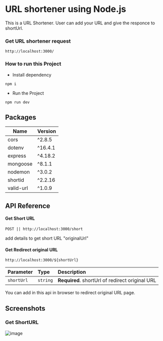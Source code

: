 # URL shortener using Node.js 
This is a URL Shortener. User can add your URL and give the responce to shortUrl.

### Get URL shortener request 
```http://localhost:3000/```

### How to run this Project

- Install dependency

```npm i``` 

- Run the Project

```npm run dev```


## Packages

| Name             | Version                                                                |
| ----------------- | ------------------------------------------------------------------ |
| cors | ^2.8.5 |
| dotenv | ^16.4.1 |
| express | ^4.18.2 |
| mongoose | ^8.1.1 |
| nodemon | ^3.0.2 |
| shortid | ^2.2.16 |
| valid-url | ^1.0.9 |


 
## API Reference

#### Get Short URL

``` POST || http://localhost:3000/short ```

add details to get short URL
"originalUrl"

#### Get Redirect original URL

```http://localhost:3000/${shortUrl} ```

| Parameter | Type     | Description                       |
| :-------- | :------- | :-------------------------------- |
| `shortUrl`| `string` | **Required**. shortUrl of redirect original URL |

You can add in this api in browser to redirect original URL page.


## Screenshots

### Get ShortURL


 ![image](https://res.cloudinary.com/dhntmsget/image/upload/v1706794514/Projects/URL-shortener-using-nodejs/Screen%20Shorts/uvaxklexbdahfr7kbnfURL.png)

